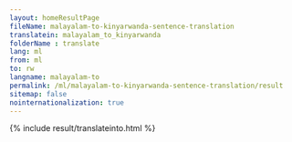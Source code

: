 ```yaml
---
layout: homeResultPage
fileName: malayalam-to-kinyarwanda-sentence-translation
translatein: malayalam_to_kinyarwanda
folderName : translate
lang: ml
from: ml
to: rw
langname: malayalam-to
permalink: /ml/malayalam-to-kinyarwanda-sentence-translation/result
sitemap: false
nointernationalization: true
---
```

{% include result/translateinto.html %}

<script src="/js/result/translation.js" data-foldername="{{page.folderName}}" data-lang="{{page.lang}}"></script>
